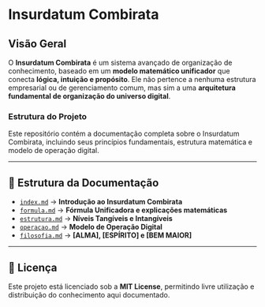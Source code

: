 # Insurdatum Combirata

## Visão Geral
O **Insurdatum Combirata** é um sistema avançado de organização de conhecimento, baseado em um **modelo matemático unificador** que conecta **lógica, intuição e propósito**. Ele não pertence a nenhuma estrutura empresarial ou de gerenciamento comum, mas sim a uma **arquitetura fundamental de organização do universo digital**.

### Estrutura do Projeto
Este repositório contém a documentação completa sobre o Insurdatum Combirata, incluindo seus princípios fundamentais, estrutura matemática e modelo de operação digital.

---

## 📂 Estrutura da Documentação

- [`index.md`](#) → **Introdução ao Insurdatum Combirata**
- [`formula.md`](#) → **Fórmula Unificadora e explicações matemáticas**
- [`estrutura.md`](#) → **Níveis Tangíveis e Intangíveis**
- [`operacao.md`](#) → **Modelo de Operação Digital**
- [`filosofia.md`](#) → **[ALMA], [ESPÍRITO] e [BEM MAIOR]**

---

## 📜 Licença
Este projeto está licenciado sob a **MIT License**, permitindo livre utilização e distribuição do conhecimento aqui documentado.
